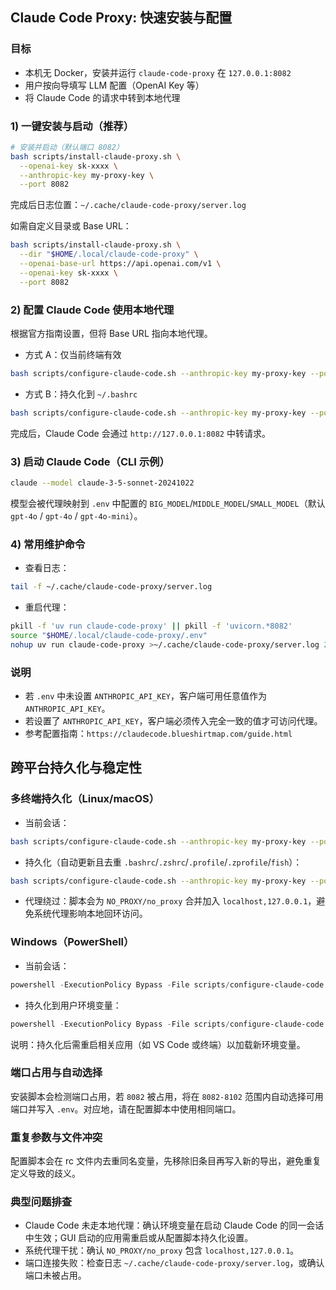 ## Claude Code Proxy: 快速安装与配置

### 目标
- 本机无 Docker，安装并运行 `claude-code-proxy` 在 `127.0.0.1:8082`
- 用户按向导填写 LLM 配置（OpenAI Key 等）
- 将 Claude Code 的请求中转到本地代理

### 1) 一键安装与启动（推荐）

```bash
# 安装并启动（默认端口 8082）
bash scripts/install-claude-proxy.sh \
  --openai-key sk-xxxx \
  --anthropic-key my-proxy-key \
  --port 8082
```

完成后日志位置：`~/.cache/claude-code-proxy/server.log`

如需自定义目录或 Base URL：
```bash
bash scripts/install-claude-proxy.sh \
  --dir "$HOME/.local/claude-code-proxy" \
  --openai-base-url https://api.openai.com/v1 \
  --openai-key sk-xxxx \
  --port 8082
```

### 2) 配置 Claude Code 使用本地代理

根据官方指南设置，但将 Base URL 指向本地代理。

- 方式 A：仅当前终端有效
```bash
bash scripts/configure-claude-code.sh --anthropic-key my-proxy-key --port 8082
```

- 方式 B：持久化到 `~/.bashrc`
```bash
bash scripts/configure-claude-code.sh --anthropic-key my-proxy-key --port 8082 --persist
```

完成后，Claude Code 会通过 `http://127.0.0.1:8082` 中转请求。

### 3) 启动 Claude Code（CLI 示例）
```bash
claude --model claude-3-5-sonnet-20241022
```
模型会被代理映射到 `.env` 中配置的 `BIG_MODEL`/`MIDDLE_MODEL`/`SMALL_MODEL`（默认 `gpt-4o` / `gpt-4o` / `gpt-4o-mini`）。

### 4) 常用维护命令
- 查看日志：
```bash
tail -f ~/.cache/claude-code-proxy/server.log
```
- 重启代理：
```bash
pkill -f 'uv run claude-code-proxy' || pkill -f 'uvicorn.*8082'
source "$HOME/.local/claude-code-proxy/.env"
nohup uv run claude-code-proxy >~/.cache/claude-code-proxy/server.log 2>&1 &
```

### 说明
- 若 `.env` 中未设置 `ANTHROPIC_API_KEY`，客户端可用任意值作为 `ANTHROPIC_API_KEY`。
- 若设置了 `ANTHROPIC_API_KEY`，客户端必须传入完全一致的值才可访问代理。
- 参考配置指南：`https://claudecode.blueshirtmap.com/guide.html`

## 跨平台持久化与稳定性

### 多终端持久化（Linux/macOS）
- 当前会话：
```bash
bash scripts/configure-claude-code.sh --anthropic-key my-proxy-key --port 8082
```
- 持久化（自动更新且去重 `.bashrc`/`.zshrc`/`.profile`/`.zprofile`/`fish`）：
```bash
bash scripts/configure-claude-code.sh --anthropic-key my-proxy-key --port 8082 --persist
```
- 代理绕过：脚本会为 `NO_PROXY/no_proxy` 合并加入 `localhost,127.0.0.1`，避免系统代理影响本地回环访问。

### Windows（PowerShell）
- 当前会话：
```powershell
powershell -ExecutionPolicy Bypass -File scripts/configure-claude-code.ps1 -AnthropicKey my-proxy-key -Port 8082
```
- 持久化到用户环境变量：
```powershell
powershell -ExecutionPolicy Bypass -File scripts/configure-claude-code.ps1 -AnthropicKey my-proxy-key -Port 8082 -Persist
```
说明：持久化后需重启相关应用（如 VS Code 或终端）以加载新环境变量。

### 端口占用与自动选择
安装脚本会检测端口占用，若 `8082` 被占用，将在 `8082-8102` 范围内自动选择可用端口并写入 `.env`。对应地，请在配置脚本中使用相同端口。

### 重复参数与文件冲突
配置脚本会在 rc 文件内去重同名变量，先移除旧条目再写入新的导出，避免重复定义导致的歧义。

### 典型问题排查
- Claude Code 未走本地代理：确认环境变量在启动 Claude Code 的同一会话中生效；GUI 启动的应用需重启或从配置脚本持久化设置。
- 系统代理干扰：确认 `NO_PROXY/no_proxy` 包含 `localhost,127.0.0.1`。
- 端口连接失败：检查日志 `~/.cache/claude-code-proxy/server.log`，或确认端口未被占用。